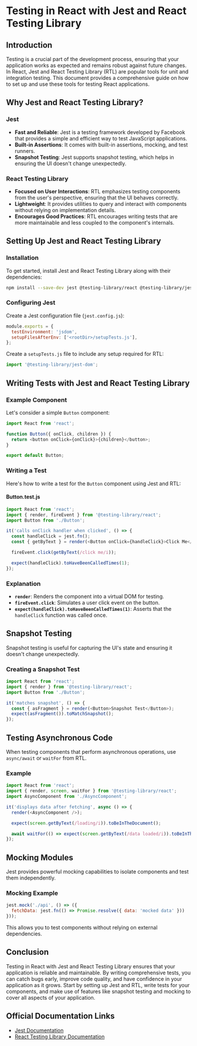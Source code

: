 # Testing in React with Jest and React Testing Library

## Introduction

Testing is a crucial part of the development process, ensuring that your application works as expected and remains robust against future changes. In React, Jest and React Testing Library (RTL) are popular tools for unit and integration testing. This document provides a comprehensive guide on how to set up and use these tools for testing React applications.

## Why Jest and React Testing Library?

### Jest
- **Fast and Reliable**: Jest is a testing framework developed by Facebook that provides a simple and efficient way to test JavaScript applications.
- **Built-in Assertions**: It comes with built-in assertions, mocking, and test runners.
- **Snapshot Testing**: Jest supports snapshot testing, which helps in ensuring the UI doesn't change unexpectedly.

### React Testing Library
- **Focused on User Interactions**: RTL emphasizes testing components from the user's perspective, ensuring that the UI behaves correctly.
- **Lightweight**: It provides utilities to query and interact with components without relying on implementation details.
- **Encourages Good Practices**: RTL encourages writing tests that are more maintainable and less coupled to the component's internals.

## Setting Up Jest and React Testing Library

### Installation
To get started, install Jest and React Testing Library along with their dependencies:
```bash
npm install --save-dev jest @testing-library/react @testing-library/jest-dom
```

### Configuring Jest
Create a Jest configuration file (`jest.config.js`):
```javascript
module.exports = {
  testEnvironment: 'jsdom',
  setupFilesAfterEnv: ['<rootDir>/setupTests.js'],
};
```

Create a `setupTests.js` file to include any setup required for RTL:
```javascript
import '@testing-library/jest-dom';
```

## Writing Tests with Jest and React Testing Library

### Example Component
Let's consider a simple `Button` component:
```javascript
import React from 'react';

function Button({ onClick, children }) {
  return <button onClick={onClick}>{children}</button>;
}

export default Button;
```

### Writing a Test
Here's how to write a test for the `Button` component using Jest and RTL:

#### Button.test.js
```javascript
import React from 'react';
import { render, fireEvent } from '@testing-library/react';
import Button from './Button';

it('calls onClick handler when clicked', () => {
  const handleClick = jest.fn();
  const { getByText } = render(<Button onClick={handleClick}>Click Me</Button>);

  fireEvent.click(getByText(/click me/i));

  expect(handleClick).toHaveBeenCalledTimes(1);
});
```

### Explanation
- **`render`**: Renders the component into a virtual DOM for testing.
- **`fireEvent.click`**: Simulates a user click event on the button.
- **`expect(handleClick).toHaveBeenCalledTimes(1)`**: Asserts that the `handleClick` function was called once.

## Snapshot Testing
Snapshot testing is useful for capturing the UI's state and ensuring it doesn't change unexpectedly.

### Creating a Snapshot Test
```javascript
import React from 'react';
import { render } from '@testing-library/react';
import Button from './Button';

it('matches snapshot', () => {
  const { asFragment } = render(<Button>Snapshot Test</Button>);
  expect(asFragment()).toMatchSnapshot();
});
```

## Testing Asynchronous Code
When testing components that perform asynchronous operations, use `async/await` or `waitFor` from RTL.

### Example
```javascript
import React from 'react';
import { render, screen, waitFor } from '@testing-library/react';
import AsyncComponent from './AsyncComponent';

it('displays data after fetching', async () => {
  render(<AsyncComponent />);

  expect(screen.getByText(/loading/i)).toBeInTheDocument();

  await waitFor(() => expect(screen.getByText(/data loaded/i)).toBeInTheDocument());
});
```

## Mocking Modules
Jest provides powerful mocking capabilities to isolate components and test them independently.

### Mocking Example
```javascript
jest.mock('./api', () => ({
  fetchData: jest.fn(() => Promise.resolve({ data: 'mocked data' }))
}));
```

This allows you to test components without relying on external dependencies.

## Conclusion

Testing in React with Jest and React Testing Library ensures that your application is reliable and maintainable. By writing comprehensive tests, you can catch bugs early, improve code quality, and have confidence in your application as it grows. Start by setting up Jest and RTL, write tests for your components, and make use of features like snapshot testing and mocking to cover all aspects of your application.

## Official Documentation Links
- [Jest Documentation](https://jestjs.io/docs/getting-started)
- [React Testing Library Documentation](https://testing-library.com/docs/react-testing-library/intro)

